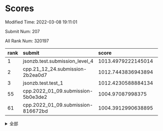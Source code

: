 # Scores

Modified Time: 2022-03-08 19:11:01

Submit Num: 207

All Rank Num: 320197

| rank |               submit               |       score        |       sigma        | pk_num |
| :--- | :--------------------------------- | :----------------- | :----------------- | :----- |
| 1    | jsonzb.test.submission_level_4     | 1013.4979222145014 | 0.8063726919519965 | 6191   |
| 2    | cpp.21_12_24.submission-2b2ea0d7   | 1012.7443836943894 | 0.7881166855760703 | 6190   |
| 3    | jsonzb.test.test_1                 | 1012.4230588884134 | 0.8161589314583219 | 6185   |
| 55   | cpp.2022_01_09.submission-5b0e3de2 | 1004.97087998375   | 0.7289738017963852 | 6187   |
| 61   | cpp.2022_01_09.submission-816672bd | 1004.3912990638895 | 0.7073779393891954 | 6189   |


<details>
<summary>全部</summary>

| rank |                 submit                 |       score        |       sigma        | pk_num |
| :--- | :------------------------------------- | :----------------- | :----------------- | :----- |
| 1    | jsonzb.test.submission_level_4         | 1013.4979222145014 | 0.8063726919519965 | 6191   |
| 2    | cpp.21_12_24.submission-2b2ea0d7       | 1012.7443836943894 | 0.7881166855760703 | 6190   |
| 3    | jsonzb.test.test_1                     | 1012.4230588884134 | 0.8161589314583219 | 6185   |
| 4    | gobigger.level_3.submission_level_3_17 | 1011.9517524431571 | 0.7814784038119551 | 6190   |
| 5    | gobigger.level_3.submission_level_3_38 | 1011.4897546601766 | 0.7806137829184263 | 6183   |
| 6    | gobigger.level_3.submission_level_3_14 | 1011.3507903270281 | 0.7944381900991825 | 6187   |
| 7    | gobigger.level_3.submission_level_3_8  | 1011.3505029574674 | 0.7576117517614152 | 6189   |
| 8    | gobigger.level_3.submission_level_3_45 | 1011.3236961612868 | 0.7835433222288026 | 6186   |
| 9    | gobigger.level_3.submission_level_3_13 | 1011.2054979559625 | 0.7782780795727602 | 6184   |
| 10   | gobigger.level_3.submission_level_3_37 | 1011.1740220587428 | 0.7293028663414524 | 6188   |
| 11   | gobigger.level_3.submission_level_3_5  | 1011.0172822189157 | 0.7604552476164133 | 6190   |
| 12   | gobigger.level_3.submission_level_3_48 | 1010.9105914684719 | 0.7647041581442299 | 6190   |
| 13   | gobigger.level_3.submission_level_3_39 | 1010.8948026621727 | 0.7784186578463773 | 6191   |
| 14   | gobigger.level_3.submission_level_3_6  | 1010.8396634169787 | 0.7627708274673263 | 6189   |
| 15   | gobigger.level_3.submission_level_3_9  | 1010.6457579194292 | 0.7715417820922633 | 6193   |
| 16   | gobigger.level_3.submission_level_3_18 | 1010.5997264978267 | 0.7892208838069038 | 6188   |
| 17   | gobigger.level_3.submission_level_3_3  | 1010.5791910598896 | 0.7729420949042853 | 6187   |
| 18   | gobigger.level_3.submission_level_3_24 | 1010.4911318696936 | 0.7694297336548998 | 6181   |
| 19   | gobigger.level_3.submission_level_3_26 | 1010.4385928537051 | 0.7531076301216649 | 6186   |
| 20   | gobigger.level_3.submission_level_3_27 | 1010.4206522747903 | 0.7573515684155915 | 6184   |
| 21   | gobigger.level_3.submission_level_3_19 | 1010.3775055122145 | 0.752818864824671  | 6190   |
| 22   | gobigger.level_3.submission_level_3_49 | 1010.2974160682897 | 0.7510037498878654 | 6193   |
| 23   | gobigger.level_3.submission_level_3_41 | 1010.2733747022774 | 0.755248003096336  | 6186   |
| 24   | gobigger.level_3.submission_level_3_44 | 1010.260392340947  | 0.7594870795994597 | 6187   |
| 25   | gobigger.level_3.submission_level_3_46 | 1010.2288298970582 | 0.765948062634224  | 6185   |
| 26   | gobigger.level_3.submission_level_3_11 | 1010.1555589718494 | 0.7693335307796497 | 6183   |
| 27   | gobigger.level_3.submission_level_3_47 | 1009.9956523276746 | 0.7718227935831823 | 6190   |
| 28   | gobigger.level_3.submission_level_3_43 | 1009.9919862179532 | 0.773622978259113  | 6191   |
| 29   | gobigger.level_3.submission_level_3_7  | 1009.9519290278093 | 0.7387228926520597 | 6189   |
| 30   | gobigger.level_3.submission_level_3_33 | 1009.8541380530062 | 0.7485228474948672 | 6187   |
| 31   | gobigger.level_3.submission_level_3_2  | 1009.7748931531014 | 0.755744101410116  | 6188   |
| 32   | gobigger.level_3.submission_level_3_34 | 1009.7748704117367 | 0.7666291439282936 | 6182   |
| 33   | gobigger.level_3.submission_level_3_22 | 1009.7745223253845 | 0.7552944831072713 | 6181   |
| 34   | gobigger.level_3.submission_level_3_21 | 1009.7574285548086 | 0.7482519832625347 | 6188   |
| 35   | gobigger.level_3.submission_level_3_20 | 1009.5691936630186 | 0.7532934221569851 | 6188   |
| 36   | gobigger.level_3.submission_level_3_15 | 1009.4948796347118 | 0.7525156750907903 | 6186   |
| 37   | gobigger.level_3.submission_level_3_4  | 1009.418023092229  | 0.7472593766090133 | 6188   |
| 38   | gobigger.level_3.submission_level_3_30 | 1009.3431100853526 | 0.7599375882542474 | 6186   |
| 39   | gobigger.level_3.submission_level_3_10 | 1009.3008354478977 | 0.7516012769115845 | 6192   |
| 40   | gobigger.level_3.submission_level_3_36 | 1009.2280469639968 | 0.7374552336134059 | 6187   |
| 41   | gobigger.level_3.submission_level_3_1  | 1009.1594064809627 | 0.7617339054996185 | 6181   |
| 42   | gobigger.level_3.submission_level_3_28 | 1009.0875882612775 | 0.7451472650588686 | 6190   |
| 43   | gobigger.level_3.submission_level_3_23 | 1009.0523695124956 | 0.7393572135617766 | 6186   |
| 44   | gobigger.level_3.submission_level_3_42 | 1008.9942932243351 | 0.753071596980497  | 6193   |
| 45   | gobigger.level_3.submission_level_3_29 | 1008.9252338850674 | 0.7378729636580219 | 6189   |
| 46   | gobigger.level_3.submission_level_3_31 | 1008.9175461328604 | 0.7417274199589754 | 6188   |
| 47   | gobigger.level_3.submission_level_3_35 | 1008.8470259697796 | 0.7458786453060198 | 6192   |
| 48   | gobigger.level_3.submission_level_3_25 | 1008.5295709959331 | 0.7362747181334389 | 6187   |
| 49   | gobigger.level_3.submission_level_3_0  | 1008.3388612871635 | 0.7329275004642591 | 6187   |
| 50   | gobigger.level_3.submission_level_3_16 | 1008.3182012822938 | 0.7519221666229009 | 6186   |
| 51   | gobigger.level_3.submission_level_3_40 | 1008.051441299721  | 0.7614598990641958 | 6183   |
| 52   | gobigger.level_3.submission_level_3_32 | 1007.8059890102576 | 0.7605475296988284 | 6182   |
| 53   | gobigger.level_3.submission_level_3_12 | 1007.7955454203028 | 0.7362818746335085 | 6188   |
| 54   | gobigger.level_1.submission_level_1_29 | 1005.0634912750944 | 0.7163581706471553 | 6188   |
| 55   | cpp.2022_01_09.submission-5b0e3de2     | 1004.97087998375   | 0.7289738017963852 | 6187   |
| 56   | gobigger.level_1.submission_level_1_38 | 1004.9362556969945 | 0.7100099389328125 | 6188   |
| 57   | gobigger.level_1.submission_level_1_33 | 1004.5203247801356 | 0.7150675322156654 | 6183   |
| 58   | gobigger.level_1.submission_level_1_47 | 1004.4863044769204 | 0.7247396580645322 | 6187   |
| 59   | gobigger.level_1.submission_level_1_5  | 1004.4851626476283 | 0.7207236356993789 | 6183   |
| 60   | gobigger.level_1.submission_level_1_1  | 1004.4376292755547 | 0.7207054366515476 | 6189   |
| 61   | cpp.2022_01_09.submission-816672bd     | 1004.3912990638895 | 0.7073779393891954 | 6189   |
| 62   | gobigger.level_1.submission_level_1_24 | 1004.0997199897507 | 0.7366705214765531 | 6183   |
| 63   | gobigger.level_1.submission_level_1_4  | 1004.0836122185914 | 0.704597380026166  | 6182   |
| 64   | gobigger.level_1.submission_level_1_19 | 1004.0038146139485 | 0.7182984086903185 | 6189   |
| 65   | gobigger.level_1.submission_level_1_46 | 1003.9979216467495 | 0.7180430025830292 | 6185   |
| 66   | gobigger.level_1.submission_level_1_17 | 1003.9735166778106 | 0.717300423525831  | 6186   |
| 67   | gobigger.level_1.submission_level_1_3  | 1003.8773645486641 | 0.7221785514459558 | 6184   |
| 68   | gobigger.level_1.submission_level_1_10 | 1003.8479757427683 | 0.7289543226440984 | 6187   |
| 69   | gobigger.level_1.submission_level_1_32 | 1003.8469633768503 | 0.7212862032434562 | 6185   |
| 70   | gobigger.level_1.submission_level_1_22 | 1003.7635502062554 | 0.700133926482223  | 6188   |
| 71   | gobigger.level_1.submission_level_1_36 | 1003.7276540547861 | 0.7193556257429224 | 6186   |
| 72   | gobigger.level_1.submission_level_1_28 | 1003.6302341734485 | 0.7279256251859748 | 6187   |
| 73   | gobigger.level_1.submission_level_1_13 | 1003.5756303962223 | 0.7225546928206931 | 6186   |
| 74   | gobigger.level_1.submission_level_1_18 | 1003.5491918173498 | 0.7146921972619168 | 6185   |
| 75   | gobigger.level_1.submission_level_1_6  | 1003.5105305902154 | 0.7142652973349698 | 6187   |
| 76   | gobigger.level_1.submission_level_1_34 | 1003.4989977243216 | 0.7179146532230982 | 6191   |
| 77   | gobigger.level_1.submission_level_1_35 | 1003.4925352827147 | 0.7091722872975578 | 6186   |
| 78   | gobigger.level_1.submission_level_1_7  | 1003.4182154313083 | 0.7218886469152485 | 6187   |
| 79   | gobigger.level_1.submission_level_1_14 | 1003.4130747289018 | 0.7087198944713816 | 6190   |
| 80   | gobigger.level_1.submission_level_1_37 | 1003.3888027660886 | 0.7312009893236258 | 6185   |
| 81   | gobigger.level_1.submission_level_1_8  | 1003.3118836636681 | 0.7141348950222549 | 6187   |
| 82   | gobigger.level_1.submission_level_1_12 | 1003.2554713072482 | 0.7171393848142457 | 6187   |
| 83   | gobigger.level_1.submission_level_1_25 | 1003.2306123107455 | 0.7217404289744017 | 6187   |
| 84   | gobigger.level_1.submission_level_1_49 | 1003.2159772295714 | 0.714605796884114  | 6181   |
| 85   | gobigger.level_1.submission_level_1_21 | 1003.1936257033764 | 0.709023137592329  | 6184   |
| 86   | gobigger.level_1.submission_level_1_16 | 1003.17344455276   | 0.7161341780919049 | 6190   |
| 87   | gobigger.level_1.submission_level_1_40 | 1003.135900698703  | 0.7217916270546255 | 6188   |
| 88   | gobigger.level_1.submission_level_1_27 | 1003.012793445112  | 0.7085105631900103 | 6187   |
| 89   | gobigger.level_1.submission_level_1_20 | 1002.9874979893217 | 0.7225211788622674 | 6186   |
| 90   | gobigger.level_1.submission_level_1_2  | 1002.9723499623112 | 0.7104742575953781 | 6186   |
| 91   | gobigger.level_1.submission_level_1_39 | 1002.9668835359251 | 0.7282158919001538 | 6190   |
| 92   | gobigger.level_1.submission_level_1_23 | 1002.9385193113803 | 0.7181572663098209 | 6185   |
| 93   | gobigger.level_1.submission_level_1_31 | 1002.905825228762  | 0.7141862489524686 | 6187   |
| 94   | gobigger.level_1.submission_level_1_42 | 1002.64184299406   | 0.7163548825570106 | 6190   |
| 95   | gobigger.level_1.submission_level_1_43 | 1002.5893054404125 | 0.7129493330021927 | 6189   |
| 96   | gobigger.level_1.submission_level_1_26 | 1002.5102613736539 | 0.7258203594184912 | 6185   |
| 97   | gobigger.level_1.submission_level_1_44 | 1002.3554500711901 | 0.7177561123965661 | 6192   |
| 98   | gobigger.level_1.submission_level_1_15 | 1002.3172724815444 | 0.7155673157937308 | 6189   |
| 99   | gobigger.level_1.submission_level_1_30 | 1002.3119213865208 | 0.7310783598286876 | 6189   |
| 100  | gobigger.level_1.submission_level_1_0  | 1002.3063621398978 | 0.7113113429436352 | 6185   |
| 101  | gobigger.level_1.submission_level_1_41 | 1002.2722897808302 | 0.7210575585535289 | 6188   |
| 102  | gobigger.level_1.submission_level_1_48 | 1001.9296142014783 | 0.714227667780533  | 6186   |
| 103  | gobigger.level_1.submission_level_1_11 | 1001.8710021912866 | 0.716753473041062  | 6187   |
| 104  | gobigger.level_1.submission_level_1_45 | 1001.7067606234374 | 0.7185026524941825 | 6188   |
| 105  | gobigger.level_1.submission_level_1_9  | 1001.223951212196  | 0.706784603927996  | 6183   |
| 106  | gobigger.random.submission_random_1    | 997.3966369346402  | 0.7006537800527263 | 6185   |
| 107  | gobigger.random.submission_random_39   | 997.2009095342312  | 0.6997352972124129 | 6194   |
| 108  | gobigger.random.submission_random_46   | 997.0712820674539  | 0.7119287033474591 | 6186   |
| 109  | gobigger.random.submission_random_20   | 996.8714323218692  | 0.715512325987959  | 6185   |
| 110  | gobigger.random.submission_random_36   | 996.8522784349328  | 0.7246652737964256 | 6190   |
| 111  | gobigger.random.submission_random_3    | 996.7906642051614  | 0.6975603942897566 | 6189   |
| 112  | gobigger.random.submission_random_31   | 996.6994166615403  | 0.7070098829300878 | 6185   |
| 113  | gobigger.random.submission_random_0    | 996.6758253160451  | 0.7018634369173313 | 6198   |
| 114  | gobigger.random.submission_random_23   | 996.3723543481268  | 0.7061455374998488 | 6187   |
| 115  | gobigger.random.submission_random_22   | 996.2359168587063  | 0.6998603926816606 | 6188   |
| 116  | gobigger.random.submission_random_4    | 996.2113177259787  | 0.710300134458733  | 6190   |
| 117  | gobigger.random.submission_random_26   | 996.1645050212865  | 0.7051843163615679 | 6191   |
| 118  | gobigger.random.submission_random_15   | 996.1515463846787  | 0.7239678139331566 | 6189   |
| 119  | gobigger.random.submission_random_16   | 996.1503479861243  | 0.711533628777009  | 6188   |
| 120  | gobigger.random.submission_random_21   | 996.0919640342966  | 0.715026915484536  | 6189   |
| 121  | gobigger.random.submission_random_42   | 996.0293747383057  | 0.7155626496467004 | 6190   |
| 122  | gobigger.random.submission_random_30   | 996.0209061995298  | 0.706458262993525  | 6188   |
| 123  | gobigger.random.submission_random_17   | 996.0177817740582  | 0.719221946771744  | 6187   |
| 124  | gobigger.random.submission_random_5    | 995.9928133116098  | 0.7196271700788881 | 6184   |
| 125  | gobigger.random.submission_random_7    | 995.9835433956441  | 0.7084353988187032 | 6190   |
| 126  | gobigger.random.submission_random_32   | 995.924839627528   | 0.7065101450363188 | 6185   |
| 127  | gobigger.random.submission_random_10   | 995.9046800275719  | 0.7168690473074426 | 6184   |
| 128  | gobigger.random.submission_random_34   | 995.867523157684   | 0.6936767265679356 | 6192   |
| 129  | gobigger.random.submission_random_6    | 995.829646274462   | 0.7070975829292854 | 6186   |
| 130  | gobigger.random.submission_random_14   | 995.8230231820913  | 0.7102327928739054 | 6184   |
| 131  | gobigger.random.submission_random_18   | 995.821586524471   | 0.7212502950868692 | 6188   |
| 132  | gobigger.random.submission_random_25   | 995.8122674000472  | 0.706447575074045  | 6190   |
| 133  | gobigger.random.submission_random_44   | 995.8051480737439  | 0.7132097419454541 | 6191   |
| 134  | gobigger.random.submission_random_13   | 995.7179738194761  | 0.707554233616005  | 6187   |
| 135  | gobigger.random.submission_random_24   | 995.7013767904134  | 0.7094790137906349 | 6187   |
| 136  | gobigger.random.submission_random_29   | 995.654283531322   | 0.7177899251179612 | 6184   |
| 137  | gobigger.random.submission_random_12   | 995.6374877195605  | 0.7083617688259994 | 6183   |
| 138  | gobigger.random.submission_random_19   | 995.5990796959679  | 0.7127404731021613 | 6187   |
| 139  | gobigger.random.submission_random_35   | 995.494170423763   | 0.7413650708510248 | 6189   |
| 140  | gobigger.random.submission_random_40   | 995.4651184405028  | 0.7080576809428326 | 6187   |
| 141  | gobigger.random.submission_random_11   | 995.4393847065676  | 0.7041808309917038 | 6194   |
| 142  | gobigger.random.submission_random_47   | 995.4293501042682  | 0.7115008061495204 | 6187   |
| 143  | gobigger.random.submission_random_28   | 995.4197410752431  | 0.7113107377278267 | 6183   |
| 144  | gobigger.random.submission_random_49   | 995.4107688779471  | 0.7127867320340415 | 6186   |
| 145  | gobigger.random.submission_random_2    | 995.3529554272537  | 0.7135127844784728 | 6190   |
| 146  | gobigger.random.submission_random_41   | 995.3313031857895  | 0.7133220659745246 | 6185   |
| 147  | gobigger.random.submission_random_45   | 995.3024854190235  | 0.7117151799492899 | 6186   |
| 148  | gobigger.random.submission_random_43   | 995.2303262439498  | 0.708795959922282  | 6188   |
| 149  | gobigger.random.submission_random_33   | 995.2056192290137  | 0.7198907510983497 | 6188   |
| 150  | gobigger.random.submission_random_48   | 995.1545889250954  | 0.7267968459071056 | 6183   |
| 151  | gobigger.random.submission_random_37   | 995.1329670582542  | 0.6918522578387915 | 6186   |
| 152  | gobigger.random.submission_random_8    | 995.0065703890034  | 0.7038555132163278 | 6186   |
| 153  | gobigger.random.submission_random_38   | 995.0012806139629  | 0.7253096661219937 | 6186   |
| 154  | gobigger.level_2.submission_level_2_30 | 994.9963570442235  | 0.7232490894999132 | 6191   |
| 155  | gobigger.random.submission_random_27   | 994.9960009099354  | 0.7177903806365586 | 6186   |
| 156  | gobigger.random.submission_random_9    | 994.5872956400839  | 0.7197293889776525 | 6189   |
| 157  | gobigger.level_2.submission_level_2_15 | 993.7828867167526  | 0.7125495532803191 | 6185   |
| 158  | gobigger.level_2.submission_level_2_43 | 993.7521732410864  | 0.7359104467737071 | 6190   |
| 159  | gobigger.level_2.submission_level_2_48 | 993.6937145674642  | 0.7289780357043806 | 6191   |
| 160  | gobigger.level_2.submission_level_2_14 | 993.6152404437316  | 0.729808945954533  | 6187   |
| 161  | gobigger.level_2.submission_level_2_26 | 993.5198542746103  | 0.7468552519789108 | 6185   |
| 162  | gobigger.level_2.submission_level_2_18 | 993.1170274288204  | 0.7290968377058735 | 6181   |
| 163  | gobigger.level_2.submission_level_2_13 | 993.1059977322833  | 0.7341042105560565 | 6187   |
| 164  | gobigger.level_2.submission_level_2_38 | 993.0971368205957  | 0.7341974390874715 | 6190   |
| 165  | gobigger.level_2.submission_level_2_46 | 993.0521215478336  | 0.7514174493947414 | 6187   |
| 166  | gobigger.level_2.submission_level_2_42 | 992.9848526057148  | 0.7294814254904727 | 6188   |
| 167  | gobigger.level_2.submission_level_2_2  | 992.916116526377   | 0.7230728940065383 | 6189   |
| 168  | gobigger.level_2.submission_level_2_32 | 992.8700932971541  | 0.7250045763788721 | 6185   |
| 169  | gobigger.level_2.submission_level_2_20 | 992.8419260321905  | 0.7398213347313188 | 6184   |
| 170  | gobigger.level_2.submission_level_2_44 | 992.8199216131912  | 0.7403638469859819 | 6187   |
| 171  | gobigger.level_2.submission_level_2_3  | 992.651840486703   | 0.7387606982742572 | 6189   |
| 172  | gobigger.level_2.submission_level_2_9  | 992.6114247894124  | 0.7553675017388662 | 6187   |
| 173  | gobigger.level_2.submission_level_2_5  | 992.5939260266449  | 0.7364137353878591 | 6186   |
| 174  | gobigger.level_2.submission_level_2_4  | 992.5486860417769  | 0.7255260464991573 | 6187   |
| 175  | gobigger.level_2.submission_level_2_17 | 992.5130286434319  | 0.7445899385848018 | 6184   |
| 176  | gobigger.level_2.submission_level_2_16 | 992.4912911874171  | 0.7335669676942093 | 6189   |
| 177  | gobigger.level_2.submission_level_2_22 | 992.4673732959595  | 0.7435777566892396 | 6190   |
| 178  | gobigger.level_2.submission_level_2_49 | 992.3350201070562  | 0.7406282228345346 | 6187   |
| 179  | gobigger.level_2.submission_level_2_24 | 992.325931586446   | 0.7477691585747508 | 6185   |
| 180  | gobigger.level_2.submission_level_2_21 | 992.310778266863   | 0.7343593440033668 | 6190   |
| 181  | gobigger.level_2.submission_level_2_10 | 992.2702386188602  | 0.7418840882885129 | 6193   |
| 182  | gobigger.level_2.submission_level_2_19 | 992.2393432569347  | 0.7458926545218904 | 6187   |
| 183  | gobigger.level_2.submission_level_2_25 | 992.2074469473046  | 0.7577964924827774 | 6181   |
| 184  | gobigger.level_2.submission_level_2_37 | 992.1837027174543  | 0.7376097734357858 | 6194   |
| 185  | gobigger.level_2.submission_level_2_40 | 992.1835706175467  | 0.7415826374135831 | 6192   |
| 186  | gobigger.level_2.submission_level_2_11 | 992.0565800857847  | 0.7437714111187759 | 6184   |
| 187  | gobigger.level_2.submission_level_2_12 | 991.9570766711     | 0.7528196029399633 | 6184   |
| 188  | gobigger.level_2.submission_level_2_8  | 991.9331377524861  | 0.7216160851620408 | 6194   |
| 189  | gobigger.level_2.submission_level_2_27 | 991.9029779498507  | 0.7362835577253602 | 6189   |
| 190  | gobigger.level_2.submission_level_2_36 | 991.8698989511184  | 0.7496571621257865 | 6186   |
| 191  | gobigger.level_2.submission_level_2_47 | 991.7893630935941  | 0.7630673152989281 | 6181   |
| 192  | gobigger.level_2.submission_level_2_1  | 991.7430287975949  | 0.7395322840448698 | 6188   |
| 193  | gobigger.level_2.submission_level_2_7  | 991.7057885412579  | 0.7383999733184633 | 6188   |
| 194  | gobigger.level_2.submission_level_2_31 | 991.6856000970647  | 0.7342959162100673 | 6193   |
| 195  | gobigger.level_2.submission_level_2_35 | 991.6296387932744  | 0.7566107952089606 | 6189   |
| 196  | gobigger.level_2.submission_level_2_0  | 991.5692726434536  | 0.7439680848655255 | 6187   |
| 197  | gobigger.level_2.submission_level_2_33 | 991.5001989537799  | 0.7414501890627626 | 6182   |
| 198  | gobigger.level_2.submission_level_2_6  | 991.4899730516979  | 0.785372950159162  | 6192   |
| 199  | gobigger.level_2.submission_level_2_29 | 991.3631887475883  | 0.7715721021127371 | 6191   |
| 200  | gobigger.level_2.submission_level_2_34 | 991.3403047728309  | 0.7440286342951712 | 6188   |
| 201  | gobigger.level_2.submission_level_2_23 | 991.1526566462695  | 0.7509295586446848 | 6190   |
| 202  | gobigger.level_2.submission_level_2_28 | 991.0376345814439  | 0.7465287388646649 | 6190   |
| 203  | gobigger.level_2.submission_level_2_41 | 990.9616490799589  | 0.7534815928860379 | 6189   |
| 204  | gobigger.level_2.submission_level_2_39 | 990.3813268052102  | 0.7674386070117551 | 6193   |
| 205  | gobigger.level_2.submission_level_2_45 | 989.3194806691127  | 0.7724369483216269 | 6188   |
| 206  | gobigger.none.submission_none_0        | 979.3657603315398  | 1.266408948424688  | 6191   |
| 207  | gobigger.none.submission_none_1        | 976.3631014478865  | 1.3301414844797568 | 6186   |

</details>